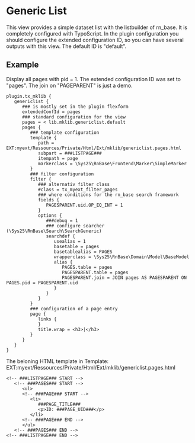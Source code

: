 Generic List
============

This view provides a simple dataset list with the listbuilder of rn\_base. It is completely configured with TypoScript. In the plugin configuration you should configure the extended configuration ID, so you can have several outputs with this view. The default ID is "default".

Example
-------

Display all pages with pid = 1. The extended configuration ID was set to "pages". The join on "PAGEPARENT" is just a demo.

~~~~ {.sourceCode .ts}
plugin.tx_mklib {
   genericlist {
      ### is mostly set in the plugin flexform
      extendedConfId = pages
      ### standard configuration for the view
      pages = < lib.mklib.genericlist.default
      pages {
         ### template configuration
         template {
            path = EXT:myext/Ressources/Private/Html/Ext/mklib/genericlist.pages.html
            subpart = ###LISTPAGE###
            itempath = page
            markerclass = \Sys25\RnBase\Frontend\Marker\SimpleMarker
         }
         ### filter configuration
         filter {
            ### alternativ filter class
            #class = tx_myext_filter_pages
            ### where conditions for the rn_base search framework
            fields {
               PAGESPARENT.uid.OP_EQ_INT = 1
            }
            options {
               ###debug = 1
               ### configure searcher (\Sys25\RnBase\Search\SearchGeneric)
               searchdef {
                  usealias = 1
                  basetable = pages
                  basetablealias = PAGES
                  wrapperclass = \Sys25\RnBase\Domain\Model\BaseModel
                  alias {
                     PAGES.table = pages
                     PAGESPARENT.table = pages
                     PAGESPARENT.join = JOIN pages AS PAGESPARENT ON PAGES.pid = PAGESPARENT.uid
                  }
               }
            }
         }
         ### configuration of a page entry
         page {
            links {
            }
            title.wrap = <h3>|</h3>
         }
      }
   }
}
~~~~

The beloning HTML template in Template: EXT:myext/Ressources/Private/Html/Ext/mklib/genericlist.pages.html

~~~~ {.sourceCode .html}
<!-- ###LISTPAGE### START -->
   <!-- ###PAGES### START -->
      <ul>
      <!-- ###PAGE### START -->
         <li>
            ###PAGE_TITLE###
            <p>ID: ###PAGE_UID###</p>
         </li>
      <!-- ###PAGE### END -->
      </ul>
   <!-- ###PAGES### END -->
<!-- ###LISTPAGE### END -->
~~~~
